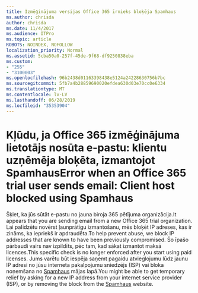 ```yaml
---
title: Izmēģinājuma versijas Office 365 īrnieks bloķēja Spamhaus
ms.author: chrisda
author: chrisda
ms.date: 11/4/2017
ms.audience: ITPro
ms.topic: article
ROBOTS: NOINDEX, NOFOLLOW
localization_priority: Normal
ms.assetid: 5cba50a0-257f-45de-9f68-df9250838eba
ms.custom:
- "255"
- "3100003"
ms.openlocfilehash: 96b2438d01163398438e5124a24228630756b7bc
ms.sourcegitcommit: 5fb7a4b28859690020efdea630d03e70cc0e6334
ms.translationtype: MT
ms.contentlocale: lv-LV
ms.lasthandoff: 06/28/2019
ms.locfileid: "35353904"
---
```

# <a name="error-when-an-office-365-trial-user-sends-email-client-host-blocked-using-spamhaus"></a><span data-ttu-id="a14eb-102">Kļūdu, ja Office 365 izmēģinājuma lietotājs nosūta e-pastu: klientu uzņēmēja bloķēta, izmantojot Spamhaus</span><span class="sxs-lookup"><span data-stu-id="a14eb-102">Error when an Office 365 trial user sends email: Client host blocked using Spamhaus</span></span>

<span data-ttu-id="a14eb-103">Šķiet, ka jūs sūtāt e-pastu no jauna biroja 365 pētījuma organizācija.</span><span class="sxs-lookup"><span data-stu-id="a14eb-103">It appears that you are sending email from a new Office 365 trial organization.</span></span> <span data-ttu-id="a14eb-104">Lai palīdzētu novērst ļaunprātīgu izmantošanu, mēs bloķēt IP adreses, kas ir zināms, ka iepriekš ir apdraudēta.</span><span class="sxs-lookup"><span data-stu-id="a14eb-104">To help prevent abuse, we block IP addresses that are known to have been previously compromised.</span></span> <span data-ttu-id="a14eb-105">Šo īpašo pārbaudi vairs nav izpildīts, pēc tam, kad sākat izmantot maksā licences.</span><span class="sxs-lookup"><span data-stu-id="a14eb-105">This specific check is no longer enforced after you start using paid licenses.</span></span> <span data-ttu-id="a14eb-106">Jums varētu būt iespēja saņemt pagaidu atvieglojumu lūdz jaunu IP adresi no jūsu interneta pakalpojumu sniedzējs (ISP) vai bloka noņemšana no [Spamhaus](https://go.microsoft.com/fwlink/p/?linkid=123245) mājas lapā.</span><span class="sxs-lookup"><span data-stu-id="a14eb-106">You might be able to get temporary relief by asking for a new IP address from your internet service provider (ISP), or by removing the block from the [Spamhaus](https://go.microsoft.com/fwlink/p/?linkid=123245) website.</span></span>
